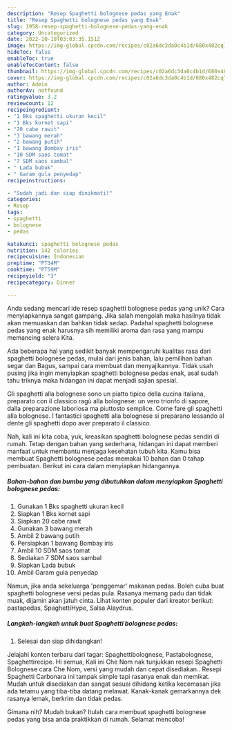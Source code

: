 ```yaml
---
description: "Resep Spaghetti bolognese pedas yang Enak"
title: "Resep Spaghetti bolognese pedas yang Enak"
slug: 1958-resep-spaghetti-bolognese-pedas-yang-enak
category: Uncategorized
date: 2022-10-18T03:03:35.151Z
image: https://img-global.cpcdn.com/recipes/c02a6dc3da0c4b1d/680x482cq70/spaghetti-bolognese-pedas-foto-resep-utama.jpg
hideToc: false
enableToc: true
enableTocContent: false
thumbnail: https://img-global.cpcdn.com/recipes/c02a6dc3da0c4b1d/680x482cq70/spaghetti-bolognese-pedas-foto-resep-utama.jpg
cover: https://img-global.cpcdn.com/recipes/c02a6dc3da0c4b1d/680x482cq70/spaghetti-bolognese-pedas-foto-resep-utama.jpg
author: Admin
authorAv: notfound
ratingvalue: 3.2
reviewcount: 12
recipeingredient:
- "1 Bks spaghetti ukuran kecil"
- "1 Bks kornet sapi"
- "20 cabe rawit"
- "3 bawang merah"
- "2 bawang putih"
- "1 bawang Bombay iris"
- "10 SDM saos tomat"
- "7 SDM saos sambal"
- " Lada bubuk"
- " Garam gula penyedap"
recipeinstructions:

- "Sudah jadi dan siap dinikmati!"
categories:
- Resep
tags:
- spaghetti
- bolognese
- pedas

katakunci: spaghetti bolognese pedas 
nutrition: 142 calories
recipecuisine: Indonesian
preptime: "PT34M"
cooktime: "PT59M"
recipeyield: "3"
recipecategory: Dinner

---
```





Anda sedang mencari ide resep spaghetti bolognese pedas yang unik? Cara menyiapkannya sangat gampang. Jika salah mengolah maka hasilnya tidak akan memuaskan dan bahkan tidak sedap. Padahal spaghetti bolognese pedas yang enak harusnya sih memiliki aroma dan rasa yang mampu memancing selera Kita.





Ada beberapa hal yang sedikit banyak mempengaruhi kualitas rasa dari spaghetti bolognese pedas, mulai dari jenis bahan, lalu pemilihan bahan segar dan Bagus, sampai cara membuat dan menyajikannya. Tidak usah pusing jika ingin menyiapkan spaghetti bolognese pedas enak,      asal sudah tahu triknya maka hidangan ini dapat menjadi sajian spesial.














Gli spaghetti alla bolognese sono un piatto tipico della cucina italiana, preparato con il classico ragù alla bolognese: un vero trionfo di sapore, dalla preparazione laboriosa ma piuttosto semplice. Come fare gli spaghetti alla bolognese. I fantastici spaghetti alla bolognese si preparano lessando al dente gli spaghetti dopo aver preparato il classico.






Nah, kali ini kita coba, yuk, kreasikan spaghetti bolognese pedas sendiri di rumah. Tetap dengan bahan yang sederhana, hidangan ini dapat memberi manfaat untuk membantu menjaga kesehatan tubuh kita. Kamu bisa membuat Spaghetti bolognese pedas memakai 10 bahan dan 0 tahap pembuatan. Berikut ini cara dalam menyiapkan hidangannya.

<!--inarticleads1-->

##### Bahan-bahan dan bumbu yang dibutuhkan dalam menyiapkan Spaghetti bolognese pedas:

1. Gunakan 1 Bks spaghetti ukuran kecil
1. Siapkan 1 Bks kornet sapi
1. Siapkan 20 cabe rawit
1. Gunakan 3 bawang merah
1. Ambil 2 bawang putih
1. Persiapkan 1 bawang Bombay iris
1. Ambil 10 SDM saos tomat
1. Sediakan 7 SDM saos sambal
1. Siapkan  Lada bubuk
1. Ambil  Garam gula penyedap


Namun, jika anda sekeluarga &#39;penggemar&#39; makanan pedas. Boleh cuba buat spaghetti bolognese versi pedas pula. Rasanya memang padu dan tidak muak, dijamin akan jatuh cinta. Lihat konten populer dari kreator berikut: pastapedas, SpaghettiHype, Salsa Alaydrus. 

<!--inarticleads2-->

##### Langkah-langkah untuk buat Spaghetti bolognese pedas:


1. Selesai dan siap dihidangkan!

Jelajahi konten terbaru dari tagar: Spaghettibolognese, Pastabolognese, Spaghettirecipe. Hi semua, Kali ini Che Nom nak tunjukkan resepi Spaghetti Bolognese cara Che Nom, versi yang mudah dan cepat disediakan.. Resepi Spaghetti Carbonara ini tampak simple tapi rasanya enak dan memikat. Mudah untuk disediakan dan sangat sesuai dihidang ketika kecemasan jika ada tetamu yang tiba-tiba datang melawat. Kanak-kanak gemarkannya dek rasanya lemak, berkrim dan tidak pedas. 

Gimana nih? Mudah bukan? Itulah cara membuat spaghetti bolognese pedas yang bisa anda praktikkan di rumah. Selamat mencoba!
